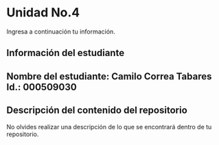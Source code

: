 # Unidad No.4
Ingresa a continuación tu información.
## Información del estudiante  
Nombre del estudiante: Camilo Correa Tabares
Id.: 000509030
---
## Descripción del contenido del repositorio  
No olvides realizar una descripción de lo que se encontrará dentro de tu repositorio.

